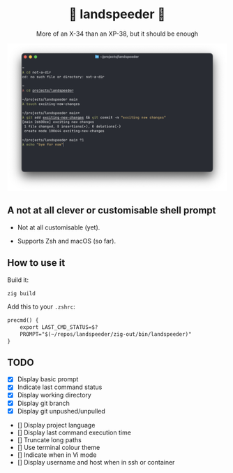 <div align="center">
  <h1>💨 landspeeder 💨</h1>
  <p>More of an X-34 than an XP-38, but it should be enough</p>
  <img src="landspeeder.png" alt="Screenshot of the prompt in different states" width="800">
</div>

## A not at all clever or customisable shell prompt

- Not at all customisable (yet).

- Supports Zsh and macOS (so far).

## How to use it

Build it:
```
zig build
```

Add this to your `.zshrc`:
```
precmd() {
    export LAST_CMD_STATUS=$?
    PROMPT="$(~/repos/landspeeder/zig-out/bin/landspeeder)"
}
```

## TODO

- [x] Display basic prompt
- [x] Indicate last command status 
- [x] Display working directory
- [x] Display git branch
- [x] Display git unpushed/unpulled 
- [] Display project language
- [] Display last command execution time
- [] Truncate long paths
- [] Use terminal colour theme
- [] Indicate when in Vi mode
- [] Display username and host when in ssh or container
